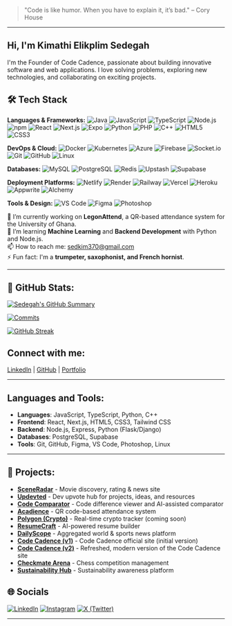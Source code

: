 > "Code is like humor. When you have to explain it, it’s bad." – Cory House

---
 
## Hi, I'm Kimathi Elikplim Sedegah 
I'm the Founder of Code Cadence, passionate about building innovative software and web applications. I love solving problems, exploring new technologies, and collaborating on exciting projects.


## 🛠️ Tech Stack

**Languages & Frameworks:**
![Java](https://img.shields.io/badge/Java-ED8B00?style=for-the-badge\&logo=openjdk\&logoColor=white)
![JavaScript](https://img.shields.io/badge/JavaScript-F7DF1E?style=for-the-badge\&logo=javascript\&logoColor=black)
![TypeScript](https://img.shields.io/badge/TypeScript-3178C6?style=for-the-badge\&logo=typescript\&logoColor=white)
![Node.js](https://img.shields.io/badge/Node.js-339933?style=for-the-badge\&logo=nodedotjs\&logoColor=white)
![npm](https://img.shields.io/badge/npm-CB3837?style=for-the-badge\&logo=npm\&logoColor=white)
![React](https://img.shields.io/badge/React-20232A?style=for-the-badge\&logo=react\&logoColor=61DAFB)
![Next.js](https://img.shields.io/badge/Next.js-000000?style=for-the-badge\&logo=nextdotjs\&logoColor=white)
![Expo](https://img.shields.io/badge/Expo-000020?style=for-the-badge\&logo=expo\&logoColor=white)
![Python](https://img.shields.io/badge/Python-3776AB?style=for-the-badge\&logo=python\&logoColor=white)
![PHP](https://img.shields.io/badge/PHP-777BB4?style=for-the-badge\&logo=php\&logoColor=white)
![C++](https://img.shields.io/badge/C++-00599C?style=for-the-badge\&logo=c%2B%2B\&logoColor=white)
![HTML5](https://img.shields.io/badge/HTML5-E34F26?style=for-the-badge\&logo=html5\&logoColor=white)
![CSS3](https://img.shields.io/badge/CSS3-1572B6?style=for-the-badge\&logo=css3\&logoColor=white)

**DevOps & Cloud:**
![Docker](https://img.shields.io/badge/Docker-2496ED?style=for-the-badge\&logo=docker\&logoColor=white)
![Kubernetes](https://img.shields.io/badge/Kubernetes-326CE5?style=for-the-badge\&logo=kubernetes\&logoColor=white)
![Azure](https://img.shields.io/badge/Azure-0089D6?style=for-the-badge\&logo=microsoft-azure\&logoColor=white)
![Firebase](https://img.shields.io/badge/Firebase-FFCA28?style=for-the-badge\&logo=firebase\&logoColor=black)
![Socket.io](https://img.shields.io/badge/Socket.io-010101?style=for-the-badge\&logo=socket.io\&logoColor=white)
![Git](https://img.shields.io/badge/Git-F05032?style=for-the-badge\&logo=git\&logoColor=white)
![GitHub](https://img.shields.io/badge/GitHub-181717?style=for-the-badge\&logo=github\&logoColor=white)
![Linux](https://img.shields.io/badge/Linux-FCC624?style=for-the-badge\&logo=linux\&logoColor=black)

**Databases:**
![MySQL](https://img.shields.io/badge/MySQL-4479A1?style=for-the-badge\&logo=mysql\&logoColor=white)
![PostgreSQL](https://img.shields.io/badge/PostgreSQL-4169E1?style=for-the-badge\&logo=postgresql\&logoColor=white)
![Redis](https://img.shields.io/badge/Redis-DC382D?style=for-the-badge\&logo=redis\&logoColor=white)
![Upstash](https://img.shields.io/badge/Upstash-01B755?style=for-the-badge\&logo=upstash\&logoColor=white)
![Supabase](https://img.shields.io/badge/Supabase-3ECF8E?style=for-the-badge\&logo=supabase\&logoColor=white)

**Deployment Platforms:**
![Netlify](https://img.shields.io/badge/Netlify-00C7B7?style=for-the-badge\&logo=netlify\&logoColor=white)
![Render](https://img.shields.io/badge/Render-46E3B7?style=for-the-badge\&logo=render\&logoColor=white)
![Railway](https://img.shields.io/badge/Railway-0B0D0E?style=for-the-badge\&logo=railway\&logoColor=white)
![Vercel](https://img.shields.io/badge/Vercel-000000?style=for-the-badge\&logo=vercel\&logoColor=white)
![Heroku](https://img.shields.io/badge/Heroku-430098?style=for-the-badge\&logo=heroku\&logoColor=white)
![Appwrite](https://img.shields.io/badge/Appwrite-F02E65?style=for-the-badge\&logo=appwrite\&logoColor=white)
![Alchemy](https://img.shields.io/badge/Alchemy-14142B?style=for-the-badge\&logo=alchemy\&logoColor=white)

**Tools & Design:**
![VS Code](https://img.shields.io/badge/VS_Code-007ACC?style=for-the-badge\&logo=visual-studio-code\&logoColor=white)
![Figma](https://img.shields.io/badge/Figma-F24E1E?style=for-the-badge\&logo=figma\&logoColor=white)
![Photoshop](https://img.shields.io/badge/Photoshop-31A8FF?style=for-the-badge\&logo=adobe-photoshop\&logoColor=white)



🔭 I’m currently working on **LegonAttend**, a QR-based attendance system for the University of Ghana.  
🌱 I’m learning **Machine Learning** and **Backend Development** with Python and Node.js.  
📫 How to reach me: [sedkim370@gmail.com](mailto:kimathisedegah@outlook.com)  
⚡ Fun fact: I'm a **trumpeter, saxophonist, and French hornist**.

---
## 🚀 GitHub Stats:

[![Sedegah's GitHub Summary](https://github-profile-summary-cards.vercel.app/api/cards/profile-details?username=Sedegah&theme=github_dark&include_all_commits=true)](https://github.com/vn7n24fzkq/github-profile-summary-cards)

[![Commits](https://github-profile-summary-cards.vercel.app/api/cards/productive-time?username=Sedegah&theme=github_dark)](https://github.com/vn7n24fzkq/github-profile-summary-cards)

[![GitHub Streak](https://streak-stats.demolab.com/?user=Sedegah&theme=radical)](https://git.io/streak-stats)  




## Connect with me:
[LinkedIn](https://linkedin.com/in/kimathi-sedegah) | [GitHub](https://github.com/sedegah) | [Portfolio](https://kimathisedegah.vercel.app)

---

## Languages and Tools:
- **Languages**: JavaScript, TypeScript, Python, C++
- **Frontend**: React, Next.js, HTML5, CSS3, Tailwind CSS
- **Backend**: Node.js, Express, Python (Flask/Django)
- **Databases**: PostgreSQL, Supabase
- **Tools**: Git, GitHub, Figma, VS Code, Photoshop, Linux

---

## 🚀 Projects:
- **[SceneRadar](https://sceneradar.onrender.com)** - Movie discovery, rating & news site
- **[Updevted](https://updevted.onrender.com)** - Dev upvote hub for projects, ideas, and resources
- **[Code Comparator](https://codecomparator.vercel.app)** - Code difference viewer and AI-assisted comparator
- **[Acadience](https://accadience.vercel.app)** - QR code-based attendance system
- **[Polygon (Crypto)](#)** - Real-time crypto tracker (coming soon)
- **[ResumeCraft](https://craftresume.vercel.app)** - AI-powered resume builder
- **[DailyScope](https://daily-scope-news.vercel.app)** - Aggregated world & sports news platform
- **[Code Cadence (v1)](https://codecadence.vercel.app)** - Code Cadence official site (initial version)
- **[Code Cadence (v2)](https://cadencev2.vercel.app)** - Refreshed, modern version of the Code Cadence site
- **[Checkmate Arena](https://checkmatearena-nikm.onrender.com)** - Chess competition management
- **[Sustainability Hub](https://sustainabilityhub.netlify.app)** - Sustainability awareness platform


## 🌐 Socials

[![LinkedIn](https://img.shields.io/badge/LinkedIn-0077B5?style=for-the-badge&logo=linkedin&logoColor=white)](https://www.linkedin.com/in/kimathi-sedegah)
[![Instagram](https://img.shields.io/badge/Instagram-E4405F?style=for-the-badge&logo=instagram&logoColor=white)](https://www.instagram.com/kim.ath.i)
[![X (Twitter)](https://img.shields.io/badge/X-000000?style=for-the-badge&logo=x&logoColor=white)](https://x.com/heiskimathi)

---

